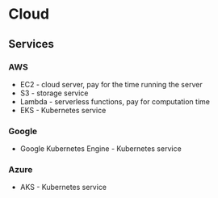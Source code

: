 # Cloud

## Services

### AWS

- EC2 - cloud server, pay for the time running the server
- S3 - storage service
- Lambda - serverless functions, pay for computation time
- EKS - Kubernetes service

### Google

- Google Kubernetes Engine - Kubernetes service

### Azure

- AKS - Kubernetes service
